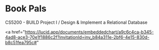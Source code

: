 # Book Pals
CS5200 - BUILD Project I / Design &amp; Implement a Relational Database

<a href="https://lucid.app/documents/embeddedchart/a9c6c4ca-b345-4ad8-ace3-70e1f1886c2f?invitationId=inv_b84a311e-2bf6-4e15-830d-b8c51fea795c#"

